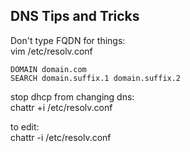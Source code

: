 DNS Tips and Tricks
-------------------

Don't type FQDN for things:  
vim /etc/resolv.conf
```
DOMAIN domain.com
SEARCH domain.suffix.1 domain.suffix.2
```
stop dhcp from changing dns:  
chattr +i /etc/resolv.conf  

to edit:  
chattr -i /etc/resolv.conf  
